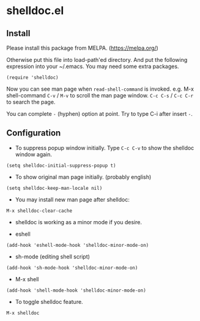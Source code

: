 shelldoc.el
===========

## Install

Please install this package from MELPA. (https://melpa.org/)

Otherwise put this file into load-path'ed directory.
And put the following expression into your ~/.emacs.
You may need some extra packages.

```
(require 'shelldoc)
```

Now you can see man page when `read-shell-command` is invoked.
e.g. M-x shell-command
`C-v` / `M-v` to scroll the man page window.
`C-c C-s` / `C-c C-r` to search the page.

You can complete `-` (hyphen) option at point.
Try to type C-i after insert `-`.

## Configuration

* To suppress popup window initially.
  Type `C-c C-v` to show the shelldoc window again.

```
(setq shelldoc-initial-suppress-popup t)
```

* To show original man page initially. (probably english)

```
(setq shelldoc-keep-man-locale nil)
```

* You may install new man page after shelldoc:

```
M-x shelldoc-clear-cache
```

* shelldoc is working as a minor mode if you desire.

 * eshell

```
(add-hook 'eshell-mode-hook 'shelldoc-minor-mode-on)
```

 * sh-mode (editing shell script)

```
(add-hook 'sh-mode-hook 'shelldoc-minor-mode-on)
```

 * M-x shell

```
(add-hook 'shell-mode-hook 'shelldoc-minor-mode-on)
```

* To toggle shelldoc feature.

```
M-x shelldoc
```

